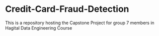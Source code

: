 # Credit-Card-Fraud-Detection
This is a repository hosting the  Capstone Project for group 7 members in Hagital Data Engineering Course
